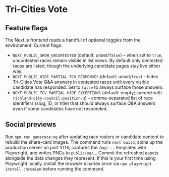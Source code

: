 # Tri-Cities Vote

## Feature flags

The Next.js frontend reads a handful of optional toggles from the environment. Current flags:

- `NEXT_PUBLIC_SHOW_UNCONTESTED` (default: unset/`false`) – when set to `true`, uncontested races remain visible in list views. By default only contested races are listed, though the underlying candidate pages stay live either way.
- `NEXT_PUBLIC_HIDE_PARTIAL_TCV_RESPONSES` (default: unset/`true`) – hides Tri-Cities Vote Q&A answers in contested races until every visible candidate has responded. Set to `false` to always surface those answers.
- `NEXT_PUBLIC_TCV_PARTIAL_HIDE_EXCEPTIONS` (default: empty; seeded with `richland-city-council-position-3`) – comma-separated list of race identifiers (slug, ID, or title) that should always surface Q&A answers even if some candidates have not responded.

## Social previews

Run `npm run generate:og` after updating race rosters or candidate content to rebuild the share-card images. The command runs `next build`, spins up the production server on port `3110`, captures the `/og/...` templates with Playwright, and writes PNGs to `public/og/…`. Commit the refreshed assets alongside the data changes they represent.
If this is your first time using Playwright locally, install the browser binaries once via `npx playwright install chromium` before running the command.
